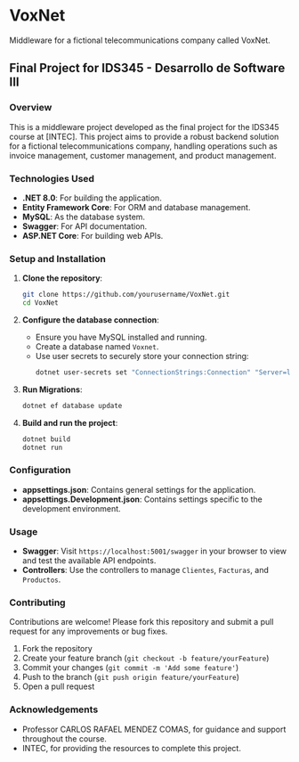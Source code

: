 # VoxNet

Middleware for a fictional telecommunications company called VoxNet.

## Final Project for IDS345 - Desarrollo de Software III

### Overview

This is a middleware project developed as the final project for the IDS345 course at [INTEC]. This project aims to provide a robust backend solution for a fictional telecommunications company, handling operations such as invoice management, customer management, and product management.


### Technologies Used

- **.NET 8.0**: For building the application.
- **Entity Framework Core**: For ORM and database management.
- **MySQL**: As the database system.
- **Swagger**: For API documentation.
- **ASP.NET Core**: For building web APIs.

### Setup and Installation

1. **Clone the repository**:
    ```sh
    git clone https://github.com/yourusername/VoxNet.git
    cd VoxNet
    ```

2. **Configure the database connection**:
    - Ensure you have MySQL installed and running.
    - Create a database named `Voxnet`.
    - Use user secrets to securely store your connection string:
      ```sh
      dotnet user-secrets set "ConnectionStrings:Connection" "Server=localhost;Database=Voxnet;User=root;Password=yourpassword;"
      ```

3. **Run Migrations**:
    ```sh
    dotnet ef database update
    ```

4. **Build and run the project**:
    ```sh
    dotnet build
    dotnet run
    ```

### Configuration

- **appsettings.json**: Contains general settings for the application.
- **appsettings.Development.json**: Contains settings specific to the development environment.

### Usage

- **Swagger**: Visit `https://localhost:5001/swagger` in your browser to view and test the available API endpoints.
- **Controllers**: Use the controllers to manage `Clientes`, `Facturas`, and `Productos`.

### Contributing

Contributions are welcome! Please fork this repository and submit a pull request for any improvements or bug fixes.

1. Fork the repository
2. Create your feature branch (`git checkout -b feature/yourFeature`)
3. Commit your changes (`git commit -m 'Add some feature'`)
4. Push to the branch (`git push origin feature/yourFeature`)
5. Open a pull request

### Acknowledgements

- Professor CARLOS RAFAEL MENDEZ COMAS, for guidance and support throughout the course.
- INTEC, for providing the resources to complete this project.

